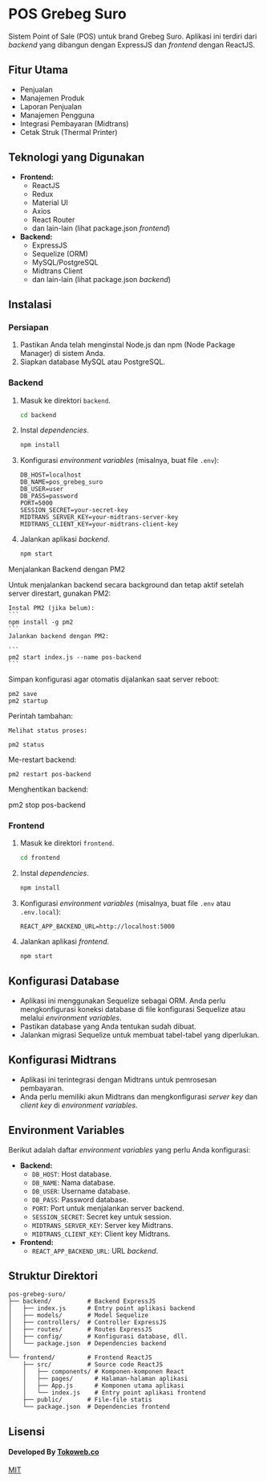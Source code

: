 # POS Grebeg Suro

Sistem Point of Sale (POS) untuk brand Grebeg Suro. Aplikasi ini terdiri dari *backend* yang dibangun dengan ExpressJS dan *frontend* dengan ReactJS.

## Fitur Utama

*   Penjualan
*   Manajemen Produk
*   Laporan Penjualan
*   Manajemen Pengguna
*   Integrasi Pembayaran (Midtrans)
*   Cetak Struk (Thermal Printer)

## Teknologi yang Digunakan

*   **Frontend:**
    *   ReactJS
    *   Redux
    *   Material UI
    *   Axios
    *   React Router
    *   dan lain-lain (lihat package.json *frontend*)
*   **Backend:**
    *   ExpressJS
    *   Sequelize (ORM)
    *   MySQL/PostgreSQL
    *   Midtrans Client
    *   dan lain-lain (lihat package.json *backend*)

## Instalasi

### Persiapan

1.  Pastikan Anda telah menginstal Node.js dan npm (Node Package Manager) di sistem Anda.
2.  Siapkan database MySQL atau PostgreSQL.

### Backend

1.  Masuk ke direktori `backend`.
    ```bash
    cd backend
    ```
2.  Instal *dependencies*.
    ```bash
    npm install
    ```
3.  Konfigurasi *environment variables* (misalnya, buat file `.env`):
    ```
    DB_HOST=localhost
    DB_NAME=pos_grebeg_suro
    DB_USER=user
    DB_PASS=password
    PORT=5000
    SESSION_SECRET=your-secret-key
    MIDTRANS_SERVER_KEY=your-midtrans-server-key
    MIDTRANS_CLIENT_KEY=your-midtrans-client-key
    ```
4.  Jalankan aplikasi *backend*.
    ```bash
    npm start
    ```  

Menjalankan Backend dengan PM2

Untuk menjalankan backend secara background dan tetap aktif setelah server direstart, gunakan PM2:

    Instal PM2 (jika belum):  
    ```
    npm install -g pm2
    ```
    Jalankan backend dengan PM2:

    ```
    pm2 start index.js --name pos-backend
    ```  

Simpan konfigurasi agar otomatis dijalankan saat server reboot:

```
pm2 save
pm2 startup
```  

Perintah tambahan:

    Melihat status proses:
```
pm2 status
```

Me-restart backend:
```
pm2 restart pos-backend
```

Menghentikan backend:

pm2 stop pos-backend

### Frontend

1.  Masuk ke direktori `frontend`.
    ```bash
    cd frontend
    ```
2.  Instal *dependencies*.
    ```bash
    npm install
    ```
3.  Konfigurasi *environment variables* (misalnya, buat file `.env` atau `.env.local`):
    ```
    REACT_APP_BACKEND_URL=http://localhost:5000
    ```
4.  Jalankan aplikasi *frontend*.
    ```bash
    npm start
    ```

## Konfigurasi Database

*   Aplikasi ini menggunakan Sequelize sebagai ORM. Anda perlu mengkonfigurasi koneksi database di file konfigurasi Sequelize atau melalui *environment variables*.
*   Pastikan database yang Anda tentukan sudah dibuat.
*   Jalankan migrasi Sequelize untuk membuat tabel-tabel yang diperlukan.

## Konfigurasi Midtrans

*   Aplikasi ini terintegrasi dengan Midtrans untuk pemrosesan pembayaran.
*   Anda perlu memiliki akun Midtrans dan mengkonfigurasi *server key* dan *client key* di *environment variables*.

## Environment Variables

Berikut adalah daftar *environment variables* yang perlu Anda konfigurasi:

*   **Backend:**
    *   `DB_HOST`: Host database.
    *   `DB_NAME`: Nama database.
    *   `DB_USER`: Username database.
    *   `DB_PASS`: Password database.
    *   `PORT`: Port untuk menjalankan server backend.
    *   `SESSION_SECRET`: Secret key untuk session.
    *   `MIDTRANS_SERVER_KEY`: Server key Midtrans.
    *   `MIDTRANS_CLIENT_KEY`: Client key Midtrans.
*   **Frontend:**
    *   `REACT_APP_BACKEND_URL`: URL *backend*.

## Struktur Direktori
```
pos-grebeg-suro/
├── backend/          # Backend ExpressJS
│   ├── index.js      # Entry point aplikasi backend
│   ├── models/       # Model Sequelize
│   ├── controllers/  # Controller ExpressJS
│   ├── routes/       # Routes ExpressJS
│   ├── config/       # Konfigurasi database, dll.
│   └── package.json  # Dependencies backend
│
└── frontend/         # Frontend ReactJS
    ├── src/          # Source code ReactJS
    │   ├── components/ # Komponen-komponen React
    │   ├── pages/      # Halaman-halaman aplikasi
    │   ├── App.js      # Komponen utama aplikasi
    │   └── index.js    # Entry point aplikasi frontend
    ├── public/       # File-file statis
    └── package.json  # Dependencies frontend
```  

## Lisensi

#### Developed By [Tokoweb.co](https://tokoweb.co)

[MIT](LICENSE)